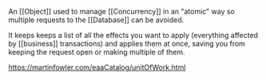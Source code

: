 An [[Object]] used to manage [[Concurrency]] in an "atomic" way so multiple requests to the [[Database]] can be avoided.

It keeps keeps a list of all the effects you want to apply (everything affected by [[business]] transactions) and applies them at once, saving you from keeping the request open or making multiple of them.

https://martinfowler.com/eaaCatalog/unitOfWork.html